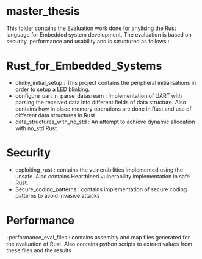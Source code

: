 # master_thesis
This folder contains the Evaluation work done for anylising the Rust language for Embedded system development.
The evaluation is based on security, performance and usability and is structured as follows :
# Rust_for_Embedded_Systems
- blinky_initial_setup : This project contains the peripheral initialisations in order to setup a LED blinking.
- configure_uart_n_parse_datasream : Implementation of UART with parsing the received data into different fields of data structure. Also contains how in place memory operations are done in Rust and use of different data structures in Rust
- data_structures_with_no_std : An attempt to achieve dynamic allocation with no_std Rust
# Security
- exploiting_rust : contains the vulnerabilities implemented using the unsafe. Also contains Heartbleed vulnerability implementation in safe Rust.
- Secure_coding_patterns : contains implementation of secure coding patterns to avoid Invasive attacks
# Performance
-performance_eval_files :  contains assembly and map files generated for the evaluation of Rust. Also contains python scripts to extract values from these files and the results

